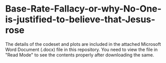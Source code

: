# Base-Rate-Fallacy-or-why-No-One-is-justified-to-believe-that-Jesus-rose

The details of the codeset and plots are included in the attached Microsoft Word Document (.docx) file in this repository. 
You need to view the file in "Read Mode" to see the contents properly after downloading the same.
